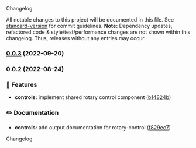  Changelog

All notable changes to this project will be documented in this file. See [standard-version](https://github.com/conventional-changelog/standard-version) for commit guidelines.
**Note:** Dependency updates, refactored code & style/test/performance changes are not shown within this changelog. Thus, releases without any entries may occur.

### [0.0.3](https://github.com/Schaeffler-Group/frontend-schaeffler/compare/controls-v0.0.2...controls-v0.0.3) (2022-09-20)

### 0.0.2 (2022-08-24)


### 🎸 Features

* **controls:** implement shared rotary control component ([b14824b](https://github.com/Schaeffler-Group/frontend-schaeffler/commit/b14824ba5115f3dca86257b0f8fc1701d3c93971))


### ✏️ Documentation

* **controls:** add output documentation for rotary-control ([f829ec7](https://github.com/Schaeffler-Group/frontend-schaeffler/commit/f829ec735ee76c569973dc67e496b4edf3c04712))

 Changelog
 
